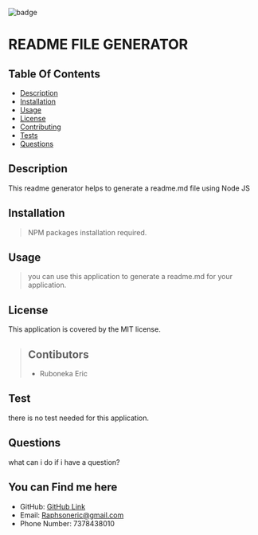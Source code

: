 
![badge](https://img.shields.io/badge/license-MIT-brightgreen)
# README FILE GENERATOR 

## Table Of Contents

- [Description](#description)
- [Installation](#installation)
- [Usage](#usage)
- [License](#license)
- [Contributing](#contributor)
- [Tests](#tests)
- [Questions](#questions)

## Description 
This readme generator helps to generate a readme.md file using Node JS

## Installation
> NPM packages installation required.

## Usage
> you can use this application to generate a readme.md for your application.

## License
This application is covered by the MIT license. 

> ## Contibutors
> * Ruboneka Eric

## Test
there is no test needed for this application.

## Questions
what can i do if i have a question?

You can Find me here 
--------------------
* GitHub: [GitHub Link](https://github.com/raphson1)
* Email: Raphsoneric@gmail.com
* Phone Number: 7378438010

